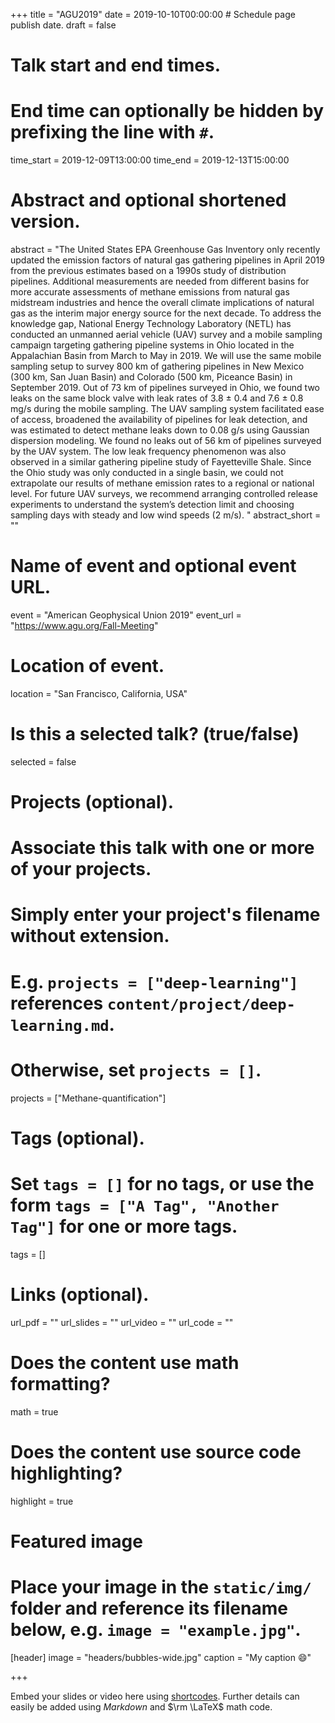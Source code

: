 +++
title = "AGU2019"
date = 2019-10-10T00:00:00  # Schedule page publish date.
draft = false

# Talk start and end times.
#   End time can optionally be hidden by prefixing the line with `#`.
time_start = 2019-12-09T13:00:00
time_end = 2019-12-13T15:00:00

# Abstract and optional shortened version.
abstract = "The United States EPA Greenhouse Gas Inventory only recently updated the emission factors of natural gas gathering pipelines in April 2019 from the previous estimates based on a 1990s study of distribution pipelines. Additional measurements are needed from different basins for more accurate assessments of methane emissions from natural gas midstream industries and hence the overall climate implications of natural gas as the interim major energy source for the next decade. To address the knowledge gap, National Energy Technology Laboratory (NETL) has conducted an unmanned aerial vehicle (UAV) survey and a mobile sampling campaign targeting gathering pipeline systems in Ohio located in the Appalachian Basin from March to May in 2019. We will use the same mobile sampling setup to survey 800 km of gathering pipelines in New Mexico (300 km, San Juan Basin) and Colorado (500 km, Piceance Basin) in September 2019. Out of 73 km of pipelines surveyed in Ohio, we found two leaks on the same block valve with leak rates of 3.8 ± 0.4 and 7.6 ± 0.8 mg/s during the mobile sampling. The UAV sampling system facilitated ease of access, broadened the availability of pipelines for leak detection, and was estimated to detect methane leaks down to 0.08 g/s using Gaussian dispersion modeling. We found no leaks out of 56 km of pipelines surveyed by the UAV system. The low leak frequency phenomenon was also observed in a similar gathering pipeline study of Fayetteville Shale. Since the Ohio study was only conducted in a single basin, we could not extrapolate our results of methane emission rates to a regional or national level. For future UAV surveys, we recommend arranging controlled release experiments to understand the system’s detection limit and choosing sampling days with steady and low wind speeds (2 m/s).
"
abstract_short = ""

# Name of event and optional event URL.
event = "American Geophysical Union 2019"
event_url = "https://www.agu.org/Fall-Meeting"

# Location of event.
location = "San Francisco, California, USA"

# Is this a selected talk? (true/false)
selected = false

# Projects (optional).
#   Associate this talk with one or more of your projects.
#   Simply enter your project's filename without extension.
#   E.g. `projects = ["deep-learning"]` references `content/project/deep-learning.md`.
#   Otherwise, set `projects = []`.
projects = ["Methane-quantification"]

# Tags (optional).
#   Set `tags = []` for no tags, or use the form `tags = ["A Tag", "Another Tag"]` for one or more tags.
tags = []

# Links (optional).
url_pdf = ""
url_slides = ""
url_video = ""
url_code = ""

# Does the content use math formatting?
math = true

# Does the content use source code highlighting?
highlight = true

# Featured image
# Place your image in the `static/img/` folder and reference its filename below, e.g. `image = "example.jpg"`.
[header]
image = "headers/bubbles-wide.jpg"
caption = "My caption :smile:"

+++

Embed your slides or video here using [shortcodes](https://sourcethemes.com/academic/post/writing-markdown-latex/). Further details can easily be added using *Markdown* and $\rm \LaTeX$ math code.
